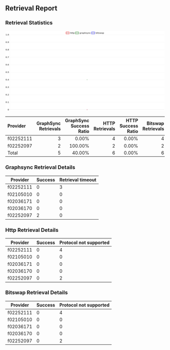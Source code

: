 ## Retrieval Report
### Retrieval Statistics
<img src="https://raw.githubusercontent.com/data-preservation-programs/filplus-checker-assets/main/filecoin-project/filecoin-plus-large-datasets/issues/2108/1692534889843.png"/>

| Provider  | GraphSync Retrievals | GraphSync Success Ratio | HTTP Retrievals | HTTP Success Ratio | Bitswap Retrievals | Bitswap Success Ratio |
| :-------- | -------------------: | ----------------------: | --------------: | -----------------: | -----------------: | --------------------: |
| f02252111 |                    3 |                   0.00% |               4 |              0.00% |                  4 |                 0.00% |
| f02252097 |                    2 |                 100.00% |               2 |              0.00% |                  2 |                 0.00% |
| Total     |                    5 |                  40.00% |               6 |              0.00% |                  6 |                 0.00% |

### Graphsync Retrieval Details
| Provider  | Success | Retrieval timeout |
| --------- | ------- | ----------------- |
| f02252111 | 0       | 3                 |
| f02105010 | 0       | 0                 |
| f02036171 | 0       | 0                 |
| f02036170 | 0       | 0                 |
| f02252097 | 2       | 0                 |

### Http Retrieval Details
| Provider  | Success | Protocol not supported |
| --------- | ------- | ---------------------- |
| f02252111 | 0       | 4                      |
| f02105010 | 0       | 0                      |
| f02036171 | 0       | 0                      |
| f02036170 | 0       | 0                      |
| f02252097 | 0       | 2                      |

### Bitswap Retrieval Details
| Provider  | Success | Protocol not supported |
| --------- | ------- | ---------------------- |
| f02252111 | 0       | 4                      |
| f02105010 | 0       | 0                      |
| f02036171 | 0       | 0                      |
| f02036170 | 0       | 0                      |
| f02252097 | 0       | 2                      |
